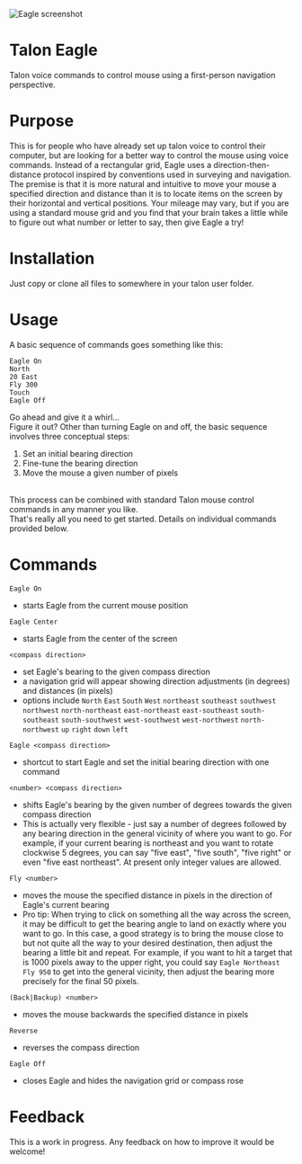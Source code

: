 ![Eagle screenshot](https://github.com/geobarry/talon_eagle/assets/13248690/296cf580-3df6-4487-b57d-a51aa4322522)


# Talon Eagle
Talon voice commands to control mouse using a first-person navigation perspective.
# Purpose
This is for people who have already set up talon voice to control their computer, but are looking for a better way to control the mouse using voice commands. Instead of a rectangular grid, Eagle uses a direction-then-distance protocol inspired by conventions used in surveying and navigation. The premise is that it is more natural and intuitive to move your mouse a specified direction and distance than it is to locate items on the screen by their horizontal and vertical positions. Your mileage may vary, but if you are using a standard mouse grid and you find that your brain takes a little while to figure out what number or letter to say, then give Eagle a try!
# Installation
Just copy or clone all files to somewhere in your talon user folder. 
# Usage
A basic sequence of commands goes something like this:  

``` Eagle On ```  
``` North ```  
``` 20 East ```  
``` Fly 300 ```  
``` Touch ```  
``` Eagle Off ```  

Go ahead and give it a whirl...
<br/>
Figure it out? Other than turning Eagle on and off, the basic sequence involves three conceptual steps:
  1. Set an initial bearing direction
  2. Fine-tune the bearing direction 
  3. Move the mouse a given number of pixels
<br/>
This process can be combined with standard Talon mouse control commands in any manner you like. 
<br/>
That's really all you need to get started. Details on individual commands provided below.

# Commands
``` Eagle On ```  
  * starts Eagle from the current mouse position 

``` Eagle Center ```
  * starts Eagle from the center of the screen

``` <compass direction> ```  
  * set Eagle's bearing to the given compass direction  
  * a navigation grid will appear showing direction adjustments (in degrees) and distances (in pixels)
  * options include ```North``` ```East``` ```South``` ```West``` ```northeast``` ```southeast``` ```southwest``` ```northwest``` ```north-northeast``` ```east-northeast``` ```east-southeast``` ```south-southeast``` ```south-southwest``` ```west-southwest``` ```west-northwest``` ```north-northwest``` ```up``` ```right``` ```down``` ```left```  

``` Eagle <compass direction> ```
  * shortcut to start Eagle and set the initial bearing direction with one command

``` <number> <compass direction> ```  
  * shifts Eagle's bearing by the given number of degrees towards the given compass direction
  * This is actually very flexible - just say a number of degrees followed by any bearing direction in the general vicinity of where you want to go. For example, if your current bearing is northeast and you want to rotate clockwise 5 degrees, you can say "five east", "five south", "five right" or even "five east northeast". At present only integer values are allowed.

``` Fly <number> ```  
  * moves the mouse the specified distance in pixels in the direction of Eagle's current bearing
  * Pro tip: When trying to click on something all the way across the screen, it may be difficult to get the bearing angle to land on exactly where you want to go. In this case, a good strategy is to bring the mouse close to but not quite all the way to your desired destination, then adjust the bearing a little bit and repeat. For example, if you want to hit a target that is 1000 pixels away to the upper right, you could say ```Eagle Northeast``` ```Fly 950``` to get into the general vicinity, then adjust the bearing more precisely for the final 50 pixels.   

``` (Back|Backup) <number> ```
  * moves the mouse backwards the specified distance in pixels

``` Reverse ```
  * reverses the compass direction

``` Eagle Off ```  
  * closes Eagle and hides the navigation grid or compass rose
# Feedback
This is a work in progress. Any feedback on how to improve it would be welcome!
